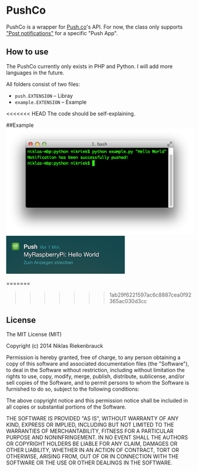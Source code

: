 PushCo
====

PushCo is a wrapper for [Push.co](http://push.co/)'s API. For now, the class only supports ["Post notifications"](http://push.co/api/push) for a specific "Push App". 

## How to use
The PushCo currently only exists in PHP and Python. I will add more languages in the future.

All folders consist of two files:

* `push.EXTENSION` – Libray
* `example.EXTENSION` – Example

<<<<<<< HEAD
The code should be self-explaining.

##Example
![Console](console.png)
![iPhone](iphone.png)

=======
>>>>>>> 1ab29f6221597ac6c8887cea0f92365ac030d3cc
## License
The MIT License (MIT)

Copyright (c) 2014 Niklas Riekenbrauck

Permission is hereby granted, free of charge, to any person obtaining a copy
of this software and associated documentation files (the "Software"), to deal
in the Software without restriction, including without limitation the rights
to use, copy, modify, merge, publish, distribute, sublicense, and/or sell
copies of the Software, and to permit persons to whom the Software is
furnished to do so, subject to the following conditions:

The above copyright notice and this permission notice shall be included in all
copies or substantial portions of the Software.

THE SOFTWARE IS PROVIDED "AS IS", WITHOUT WARRANTY OF ANY KIND, EXPRESS OR
IMPLIED, INCLUDING BUT NOT LIMITED TO THE WARRANTIES OF MERCHANTABILITY,
FITNESS FOR A PARTICULAR PURPOSE AND NONINFRINGEMENT. IN NO EVENT SHALL THE
AUTHORS OR COPYRIGHT HOLDERS BE LIABLE FOR ANY CLAIM, DAMAGES OR OTHER
LIABILITY, WHETHER IN AN ACTION OF CONTRACT, TORT OR OTHERWISE, ARISING FROM,
OUT OF OR IN CONNECTION WITH THE SOFTWARE OR THE USE OR OTHER DEALINGS IN THE
SOFTWARE.

